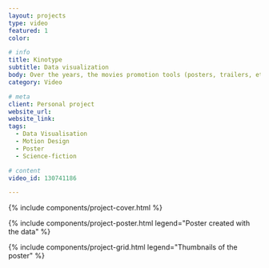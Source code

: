 ```yaml
---
layout: projects
type: video
featured: 1
color: 

# info
title: Kinotype
subtitle: Data visualization
body: Over the years, the movies promotion tools (posters, trailers, etc.) became formatted and began to suffer form a lack of creativity. Kinotype offers a new insight and addresses this issue through the lense of Science-fiction movies. These posters and trailers, generated by data collection, demonstrate this standardization.
category: Video

# meta
client: Personal project
website_url: 
website_link: 
tags: 
  - Data Visualisation
  - Motion Design
  - Poster
  - Science-fiction

# content
video_id: 130741186

---
```


{% include components/project-cover.html %}

{% include components/project-poster.html 
  legend="Poster created with the data"
%}

{% include components/project-grid.html 
  legend="Thumbnails of the poster"
%}
